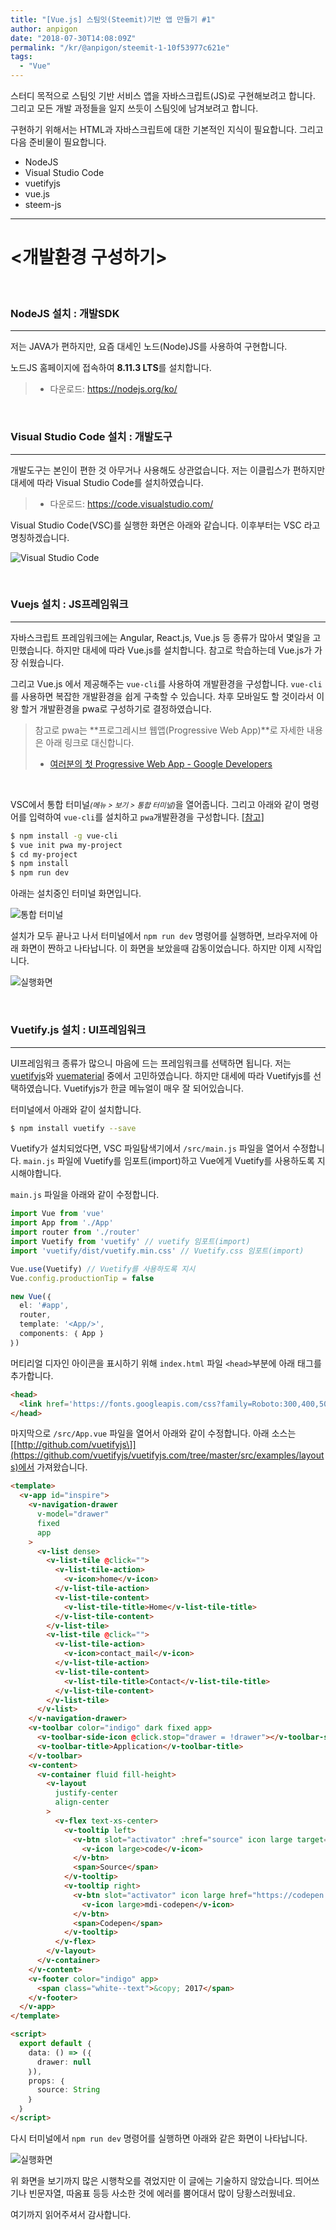 ```yaml
---
title: "[Vue.js] 스팀잇(Steemit)기반 앱 만들기 #1"
author: anpigon
date: "2018-07-30T14:08:09Z"
permalink: "/kr/@anpigon/steemit-1-10f53977c621e"
tags:
  - "Vue"
---
```

스터디 목적으로 스팀잇 기반 서비스 앱을 자바스크립트(JS)로 구현해보려고 합니다. 그리고 모든 개발 과정들을 일지 쓰듯이 스팀잇에 남겨보려고 합니다.

구현하기 위해서는 HTML과 자바스크립트에 대한 기본적인 지식이 필요합니다. 그리고 다음 준비물이 필요합니다.

- NodeJS
- Visual Studio Code
- vuetifyjs
- vue.js
- steem-js

___

# <개발환경 구성하기>

<br>

### NodeJS 설치 : 개발SDK

___


저는 JAVA가 편하지만, 요즘 대세인 노드(Node)JS를 사용하여 구현합니다.

노드JS 홈페이지에 접속하여 **8.11.3 LTS**를 설치합니다.
> - 다운로드: https://nodejs.org/ko/


<br>

### Visual Studio Code 설치 : 개발도구

___

개발도구는 본인이 편한 것 아무거나 사용해도 상관없습니다. 저는 이클립스가 편하지만 대세에 따라 Visual Studio Code를 설치하였습니다.

> - 다운로드: https://code.visualstudio.com/

Visual Studio Code(VSC)를 실행한 화면은 아래와 같습니다. 이후부터는 VSC 라고 명칭하겠습니다.

![Visual Studio Code](https://i.imgur.com/ayeBwE5r.png)


<br>

### Vuejs 설치 : JS프레임워크

___

자바스크립트 프레임워크에는 Angular, React.js, Vue.js 등 종류가 많아서 몇일을 고민했습니다. 하지만 대세에 따라 Vue.js를 설치합니다. 참고로 학습하는데 Vue.js가 가장 쉬웠습니다.

그리고 Vue.js 에서 제공해주는 `vue-cli`를 사용하여 개발환경을 구성합니다.  `vue-cli`를  사용하면 복잡한 개발환경을 쉽게 구축할 수 있습니다. 차후 모바일도 할 것이라서 이왕 할거 개발환경을 pwa로 구성하기로 결정하였습니다. 

> 참고로 pwa는 **프로그레시브 웹앱(Progressive Web App)**로 자세한 내용은 아래 링크로 대신합니다.
> - [여러분의 첫 Progressive Web App - Google Developers](https://developers.google.com/web/fundamentals/codelabs/your-first-pwapp/?hl=ko)

<br>

VSC에서 통합 터미널<small>*(메뉴 > 보기 > 통합 터미널)*</small>을 열어줍니다. 그리고 아래와 같이 명령어를 입력하여 `vue-cli`를 설치하고 `pwa`개발환경을 구성합니다. [[참고\]](https://github.com/vuejs-templates/pwa)

```bash
$ npm install -g vue-cli
$ vue init pwa my-project
$ cd my-project
$ npm install
$ npm run dev
```
아래는 설치중인 터미널 화면입니다.

![통합 터미널](https://i.imgur.com/ZadtqA1r.png)

설치가 모두 끝나고 나서 터미널에서 `npm run dev` 명령어를 실행하면, 브라우저에 아래 화면이 짠하고 나타납니다. 이 화면을 보았을때 감동이었습니다. 하지만 이제 시작입니다.

![실행화면](https://steemitimages.com/300x0/https://i.imgur.com/RY2oeYb.png)

<br>

### Vuetify.js 설치 : UI프레임워크

___

UI프레임워크 종류가 많으니 마음에 드는 프레임워크를 선택하면 됩니다. 저는 [vuetifyjs](https://vuetifyjs.com/ko/)와 [vuematerial](https://vuematerial.io/) 중에서 고민하였습니다. 하지만 대세에 따라 Vuetifyjs를 선택하였습니다. Vuetifyjs가 한글 메뉴얼이 매우 잘 되어있습니다.

 터미널에서 아래와 같이 설치합니다.

```bash
$ npm install vuetify --save
```

Vuetify가 설치되었다면, VSC 파일탐색기에서  `/src/main.js` 파일을 열어서 수정합니다. `main.js` 파일에 Vuetify를 임포트(import)하고 Vue에게 Vuetify를 사용하도록 지시해야합니다.

`main.js` 파일을 아래와 같이 수정합니다.

```js
import Vue from 'vue'
import App from './App'
import router from './router'
import Vuetify from 'vuetify' // vuetify 임포트(import)
import 'vuetify/dist/vuetify.min.css' // Vuetify.css 임포트(import)

Vue.use(Vuetify) // Vuetify를 사용하도록 지시
Vue.config.productionTip = false

new Vue(｛
  el: '#app',
  router,
  template: '<App/>',
  components: ｛ App ｝
｝)
```

머티리얼 디자인 아이콘을 표시하기 위해 `index.html` 파일 `<head>`부분에 아래 태그를 추가합니다.

```html
<head>
  <link href='https://fonts.googleapis.com/css?family=Roboto:300,400,500,700|Material+Icons' rel="stylesheet">
</head>
```

마지막으로 `/src/App.vue` 파일을 열어서 아래와 같이 수정합니다. 아래 소스는 [[http://github.com/vuetifyjs\]](https://github.com/vuetifyjs/vuetifyjs.com/tree/master/src/examples/layouts)에서 가져왔습니다.

```html
<template>
  <v-app id="inspire">
    <v-navigation-drawer
      v-model="drawer"
      fixed
      app
    >
      <v-list dense>
        <v-list-tile @click="">
          <v-list-tile-action>
            <v-icon>home</v-icon>
          </v-list-tile-action>
          <v-list-tile-content>
            <v-list-tile-title>Home</v-list-tile-title>
          </v-list-tile-content>
        </v-list-tile>
        <v-list-tile @click="">
          <v-list-tile-action>
            <v-icon>contact_mail</v-icon>
          </v-list-tile-action>
          <v-list-tile-content>
            <v-list-tile-title>Contact</v-list-tile-title>
          </v-list-tile-content>
        </v-list-tile>
      </v-list>
    </v-navigation-drawer>
    <v-toolbar color="indigo" dark fixed app>
      <v-toolbar-side-icon @click.stop="drawer = !drawer"></v-toolbar-side-icon>
      <v-toolbar-title>Application</v-toolbar-title>
    </v-toolbar>
    <v-content>
      <v-container fluid fill-height>
        <v-layout
          justify-center
          align-center
        >
          <v-flex text-xs-center>
            <v-tooltip left>
              <v-btn slot="activator" :href="source" icon large target="_blank">
                <v-icon large>code</v-icon>
              </v-btn>
              <span>Source</span>
            </v-tooltip>
            <v-tooltip right>
              <v-btn slot="activator" icon large href="https://codepen.io/johnjleider/pen/rJdVMq" target="_blank">
                <v-icon large>mdi-codepen</v-icon>
              </v-btn>
              <span>Codepen</span>
            </v-tooltip>
          </v-flex>
        </v-layout>
      </v-container>
    </v-content>
    <v-footer color="indigo" app>
      <span class="white--text">&copy; 2017</span>
    </v-footer>
  </v-app>
</template>

<script>
  export default ｛
    data: () => (｛
      drawer: null
    ｝),
    props: ｛
      source: String
    ｝
  ｝
</script>
```
다시 터미널에서 `npm run dev` 명령어를 실행하면 아래와 같은 화면이 나타납니다.

![실행화면](https://i.imgur.com/ndl9J1A.png)

위 화면을 보기까지 많은 시행착오를 겪었지만 이 글에는 기술하지 않았습니다. 띄어쓰기나 빈문자열, 따옴표 등등 사소한 것에 에러를 뿜어대서 많이 당황스러웠네요.

여기까지 읽어주셔서 감사합니다.